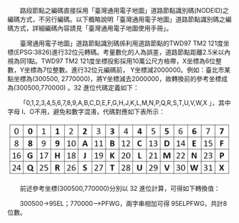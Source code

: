 &emsp;&emsp;路段節點之編碼直接採用「臺灣通用電子地圖」道路節點識別碼(NODEID)之編碼方式，不另行編碼。以下概略說明「臺灣通用電子地圖」道路節點識別碼之編碼方式，詳細編碼內容請見「臺灣通用電子地圖使用手冊」。

&emsp;&emsp;臺灣通用電子地圖」道路節點識別碼係利用道路節點的TWD97 TM2 121度坐標(EPSG:3826)進行32位元轉碼。考量數化的人為誤差，道路節點距離2.5米以內視為同1點。TWD97 TM2 121度坐標投影採用10萬公尺方格帶，X坐標為6位整數，Y坐標為7位整數。進行32位元編碼前， Y坐標減2000000。例如：臺北市某點坐標為(300500, 2770000)，將Y坐標減去2000000，故轉換前的參考坐標成為(300500,770000) 。32 進位代碼定義如下：

&emsp;&emsp;「0,1,2,3,4,5,6,7,8,9,A,B,C,D,E,F,G,H,J,K,L,M,N,P,Q,R,S,T,U,V,W,X 」，其中字母 I、O不用，避免和數字混淆，代碼對應如下表所示：

![32進位字母代碼對照表](048.jpg)

&emsp;&emsp;前述參考坐標(300500,770000)分別以 32 進位計算，可得如下轉換值：

&emsp;&emsp;300500->95EL；770000-->PFWG，兩字串相加可得 95ELPFWG，共計8位數。
